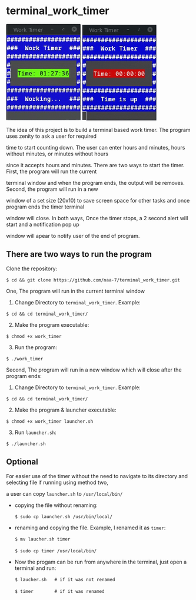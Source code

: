 # terminal_work_timer

![terminal_work_timer1](https://github.com/naa-7/bash_projects/blob/main/work_timer/timer_1.gif)
![terminal_work_timer2](https://github.com/naa-7/bash_projects/blob/main/work_timer/timer_2.gif)


The idea of this project is to build a terminal based work timer. The program uses zenity to ask a user for required

time to start counting down. The user can enter hours and minutes, hours without minutes, or minutes without hours 

since it accepts hours and minutes. There are two ways to start the timer. First, the program will run the current 

terminal window and when the program ends, the output will be removes. Second, the program will run in a new 

window of a set size (20x10) to save screen space for other tasks and once program ends the timer terminal 

window will close. In both ways, Once the timer stops, a 2 second alert will start and a notification pop up 

window will apear to notify user of the end of program.



## There are two ways to run the program

 Clone the repository:
  
    $ cd && git clone https://github.com/naa-7/terminal_work_timer.git

 One, The program will run in the current terminal window

  1) Change Directory to `terminal_work_timer`. Example:

    $ cd && cd terminal_work_timer/

  2) Make the program executable:
    
    $ chmod +x work_timer

  3) Run the program:
 
    $ ./work_timer 


 Second, The program will run in a new window which will close after the program ends:
   
  1) Change Directory to `terminal_work_timer`. Example:

    $ cd && cd terminal_work_timer/

  2) Make the program & launcher executable:

    $ chmod +x work_timer launcher.sh

  3) Run `launcher.sh`:

    $ ./launcher.sh 


## Optional

 For easier use of the timer without the need to navigate to its directory and selecting file if running using method two,

 a user can copy `launcher.sh` to `/usr/local/bin/`

  - copying the file without renaming:
	
        $ sudo cp launcher.sh /usr/bin/local/

  - renaming and copying the file. Example, I renamed it as `timer`:

        $ mv laucher.sh timer

        $ sudo cp timer /usr/local/bin/

  - Now the progam can be run from anywhere in the terminal, just open a terminal and run:

        $ laucher.sh   # if it was not renamed

        $ timer        # if it was renamed
